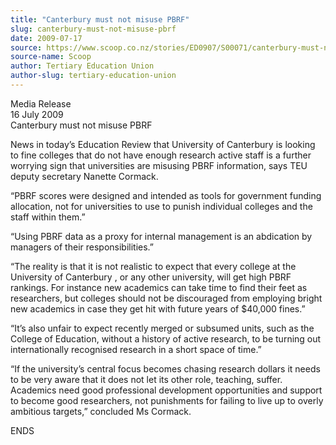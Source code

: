 ```yaml
---
title: "Canterbury must not misuse PBRF"
slug: canterbury-must-not-misuse-pbrf
date: 2009-07-17
source: https://www.scoop.co.nz/stories/ED0907/S00071/canterbury-must-not-misuse-pbrf.htm
source-name: Scoop
author: Tertiary Education Union
author-slug: tertiary-education-union
---
```


<p>Media Release<br>16 July 2009<br>Canterbury must not misuse
PBRF</p>

<p>News in today’s Education Review that University of
Canterbury is looking to fine colleges that do not have
enough research active staff is a further worrying sign that
universities are misusing PBRF information, says TEU deputy
secretary Nanette Cormack.</p>

<p>“PBRF scores were designed
and intended as tools for government funding allocation, not
for universities to use to punish individual colleges and
the staff within them.”</p>

<p>“Using PBRF data as a proxy
for internal management is an abdication by managers of
their responsibilities.”</p>

<p>“The reality is that it is
not realistic to expect that every college at the University
of Canterbury , or any other university, will get high PBRF
rankings. For instance new academics can take time to find
their feet as researchers, but colleges should not be
discouraged from employing bright new academics in case they
get hit with future years of $40,000 fines.”</p>

<p>“It’s
also unfair to expect recently merged or subsumed units,
such as the College of Education, without a history of
active research, to be turning out internationally
recognised research in a short space of time.”</p>

<p>“If the
university’s central focus becomes chasing research
dollars it needs to be very aware that it does not let its
other role, teaching, suffer. Academics need good
professional development opportunities and support to become
good researchers, not punishments for failing to live up to
overly ambitious targets,” concluded Ms Cormack.<p>

<p>ENDS<p>


